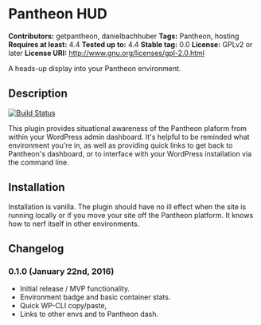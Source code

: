 # Pantheon HUD #
**Contributors:** getpantheon, danielbachhuber
**Tags:** Pantheon, hosting
**Requires at least:** 4.4
**Tested up to:** 4.4
**Stable tag:** 0.0
**License:** GPLv2 or later
**License URI:** http://www.gnu.org/licenses/gpl-2.0.html

A heads-up display into your Pantheon environment.

## Description ##

[![Build Status](https://travis-ci.org/danielbachhuber/pantheon-hud.svg?branch=master)](https://travis-ci.org/danielbachhuber/pantheon-hud)

This plugin provides situational awareness of the Pantheon plaform from within your WordPress admin dashboard. It's helpful to be reminded what environment you're in, as well as providing quick links to get back to Pantheon's dashboard, or to interface with your WordPress installation via the command line.

## Installation ##

Installation is vanilla. The plugin should have no ill effect when the site is running locally or if you move your site off the Pantheon platform. It knows how to nerf itself in other environments.

## Changelog ##

### 0.1.0 (January 22nd, 2016) ###
* Initial release / MVP functionality.
* Environment badge and basic container stats.
* Quick WP-CLI copy/paste,
* Links to other envs and to Pantheon dash.

